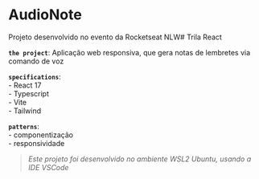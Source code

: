 # AudioNote

Projeto desenvolvido no evento da Rocketseat NLW# Trila React

**`the project`**: Aplicação web responsiva, que gera notas de lembretes via comando de voz

**`specifications`**:  
    - React 17  
    - Typescript  
    - Vite  
    - Tailwind  

**`patterns`**:  
    - componentização  
    - responsividade  

> *Este projeto foi desenvolvido no ambiente WSL2 Ubuntu, usando a IDE VSCode*
